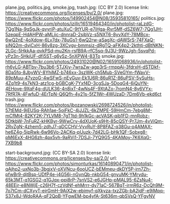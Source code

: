 plane.jpg, politics.jpg, smoke.jpg, trash.jpg: (CC BY 2.0)
license link: https://creativecommons.org/licenses/by/2.0/
plane.jpg:
https://www.flickr.com/photos/149902454@N08/35935810165/
politics.jpg: https://www.flickr.com/photos/izillr/16519464340/in/photolist-raLzdG-7Qg1Na-9qSgJk-qvyriP-atuXuC-9tYUR-e7iHga-Rvr5Mf-dSZ6W7-7Qg1JH-5zeqpE-HdAHPW-aMLiic-dnnraD-2sibVz-s5NXT6-8yvXdY-78MBcx-6wQ2nE-4oXdow-6Lv7dx-78uGs1-6wQ2rw-aSagXc-dAWSrS-74FXaQ-siNQ2m-dvjCxH-86v8zg-3XCvgy-bmmsiz-dRgTQ-aFK4p2-2kthtj-dBtNKN-2LGc-5HkkAa-qvkPSd-mu2Kn-rsfB9A-rfC5sq-9J3U-9WzJgh-5svqPd-vPz3n-5HkiUF-dfi5ST-q6ySz-5nXPW4-83To
smoke.jpg:
https://www.flickr.com/photos/24931020@N02/16591068936/in/photolist-rh6yLG-ABTbv-7bu3b6-5TJXjy-7wraZw-agp3rS-rmppAi-3fdrxH-dSTDkf-8Da5fq-8JbyWV-8YhiMZ-b746xx-3szWK-ch5Mub-SVeGYm-fWavV-89pMuu-47vzoG-4wSFwS-nEyGuv-Ek1U6R-86uR1Z-86uPSV-5ySuHs-4Zq1t9-4s7kN3-atz1cg-bGBCgK-7Yxf4D-3cgSJa-5DoqG4-6jQuYN-4EHove-9XqF4g-dULK36-4n8ixT-4wNs4F-9XtAZo-7romN4-8y6VYx-7RfR7A-4FwfuD-4ErTpN-Q6Qfh-4y21s-5fZ1Wr-4WUzaD-7Dm6Vb-ekd6ct
trash.jpg:
https://www.flickr.com/photos/jbozanowski/2698724526/in/photolist-57tEMd-9jEUSq-RAh1ae-5oiFkC-4jJJZL-6kZMPE-59HmCm-7ebg8M-mCfMt4-82KY2K-7YLVM8-7gT1td-9h1kGc-acVASK-qib1FD-mnRobz-5DtkbW-7nFuRZ-kHKByr-9WwCrv-4dXUoK-s9Ht-85cQSY-Pr7Jm-4vViQm-2RvZgN-4zhem5-zdhJ7-qDCCHV-VyvRuY-8P8FAZ-q38Gu-o4AMAX-he6Z4g-5jpRwk-6w96Vo-2ACKq-pUuzk-7d42LG-bHk1QF-Sobxg8-pM6ExX-4HG6zh-4px5vh-9aRVj1-7DSJi-7YQ9G5-4KAMpy-7K6XqG-7XB9b8

start-background.jpg: (CC BY-SA 2.0)
license link: https://creativecommons.org/licenses/by-sa/2.0/
url: https://www.flickr.com/photos/simonturkas/16140890471/in/photolist-qAjhp2-uxNo3b-3bgjxV-oXVNcu-6ooUCZ-bEMmeu-dkDY5P-irn7Zh-pfwBr9-djtBsp-UDfP4e-j4G56j-nGynQb-nkbG54-gnyuMK-YMrydu-65k3MT-q1GSG2-q1GJqx-ppi8rP-7snVS2-e6JGHp-pMAL95-6ZsNu4-48EEjr-e8NWjE-c26H7f-czVdNf-ehMrrr-dy71aC-567BqT-irmR6z-DcQh9M-7o7tCm-dCXyyT-ejrGmH-9AiX2w-ebimyf-qXkyza-txzZGb-bA2jdF-e9iMpq-S37x8J-WdoRAA-qF2QpB-YFgwEM-bp4yfA-St636m-qbSVsQ-YFgyNV
